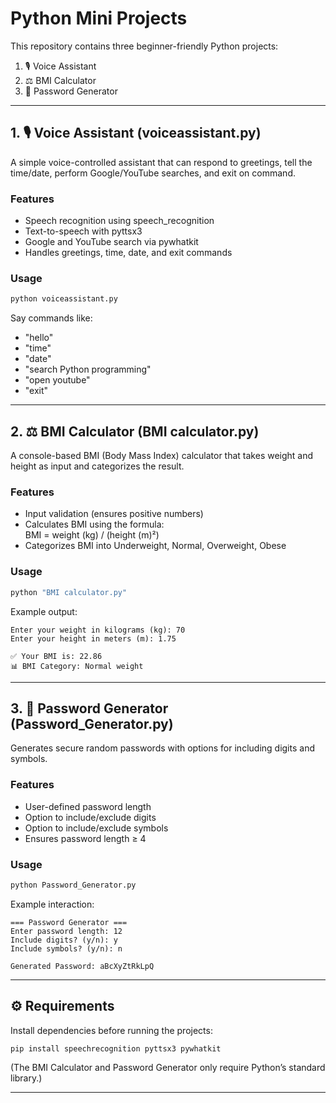 # Python Mini Projects  

This repository contains three beginner-friendly Python projects:  

1. 🎙 Voice Assistant  
2. ⚖ BMI Calculator  
3. 🔐 Password Generator  

---

## 1. 🎙 Voice Assistant (voiceassistant.py)  

A simple voice-controlled assistant that can respond to greetings, tell the time/date, perform Google/YouTube searches, and exit on command.  

### Features  
- Speech recognition using speech_recognition  
- Text-to-speech with pyttsx3  
- Google and YouTube search via pywhatkit  
- Handles greetings, time, date, and exit commands  

### Usage  
```bash
python voiceassistant.py
```

Say commands like:  
- "hello"  
- "time"  
- "date"  
- "search Python programming"  
- "open youtube"  
- "exit"  

---

## 2. ⚖ BMI Calculator (BMI calculator.py)  

A console-based BMI (Body Mass Index) calculator that takes weight and height as input and categorizes the result.  

### Features  
- Input validation (ensures positive numbers)  
- Calculates BMI using the formula:  
  BMI = weight (kg) / (height (m)²)  
- Categorizes BMI into Underweight, Normal, Overweight, Obese  

### Usage  
```bash
python "BMI calculator.py"
```

Example output:  
```
Enter your weight in kilograms (kg): 70
Enter your height in meters (m): 1.75

✅ Your BMI is: 22.86
📊 BMI Category: Normal weight
```

---

## 3. 🔐 Password Generator (Password_Generator.py)  

Generates secure random passwords with options for including digits and symbols.  

### Features  
- User-defined password length  
- Option to include/exclude digits  
- Option to include/exclude symbols  
- Ensures password length ≥ 4  

### Usage  
```bash
python Password_Generator.py
```

Example interaction:  
```
=== Password Generator ===
Enter password length: 12
Include digits? (y/n): y
Include symbols? (y/n): n

Generated Password: aBcXyZtRkLpQ
```

---

## ⚙ Requirements  

Install dependencies before running the projects:  
```bash
pip install speechrecognition pyttsx3 pywhatkit
```

(The BMI Calculator and Password Generator only require Python’s standard library.)  

---

